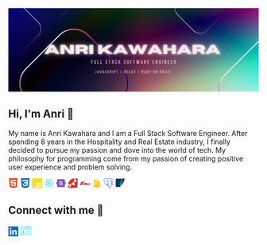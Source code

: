 <img src="/header.png" alt="header" >

## Hi, I'm Anri 👋

My name is Anri Kawahara and I am a Full Stack Software Engineer. After spending 8 years in the Hospitality and Real Estate industry, I finally decided to pursue my passion and dove into the world of tech. My philosophy for programming come from my passion of creating positive user experience and problem solving.

<img height="20px" src="/html5.svg" alt="html" >    <img height="20px"  src="/css3.svg" alt="css" >    <img height="20px"  src="/js.svg" alt="html" > <img height="20px"  src="/react.svg" alt="react" >    <img height="20px"  src="/bootstrap.svg" alt="bootstrap" >    <img height="20px"  src="/ruby.svg" alt="ruby" >    <img height="20px"  src="/rubyonrails.svg" alt="ruby on rails" >    <img height="20px"  src="/firebase.svg" alt="firebase" >    <img height="20px"  src="/postgresql.svg" alt="postgresql" >    <img height="20px"  src="/sqlite.svg" alt="sqlite" > 


## Connect with me 📱

<a href="https://www.linkedin.com/in/anri-kawahara-63460358/"><img height="20px"  src="/linkedin.svg" alt="linkedin" ></a> <a href="https://anrikawahara.com/"><img height="23px"  src="/portfolio.png" alt="portfolio" ></a> 


